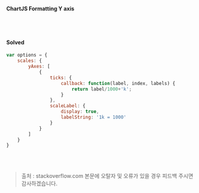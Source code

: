 #### ChartJS Formatting Y axis
<br><br>
#### Solved
```javascript
var options = {
    scales: {
        yAxes: [
            {
                ticks: {
                    callback: function(label, index, labels) {
                        return label/1000+'k';
                    }
                },
                scaleLabel: {
                    display: true,
                    labelString: '1k = 1000'
                }
            }
        ]
    }
}
```


<br><br>
> 출처 : stackoverflow.com
> 본문에 오탈자 및 오류가 있을 경우 피드백 주시면 감사하겠습니다.